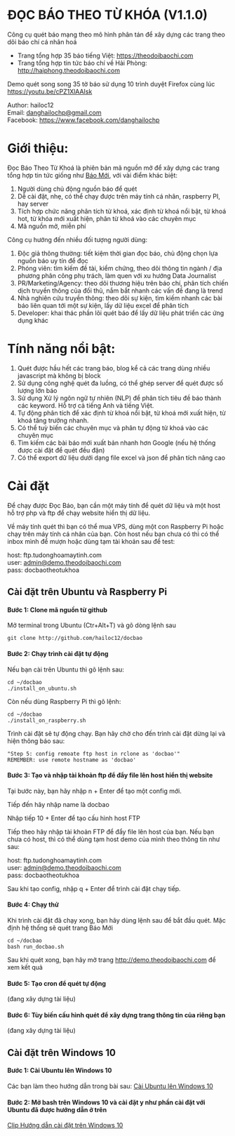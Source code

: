 # ĐỌC BÁO THEO TỪ KHÓA (V1.1.0)
Công cụ quét báo mạng theo mô hình phân tán để xây dựng các trang theo dõi báo chí cá nhân hoá 
- Trang tổng hợp 35 báo tiếng Việt: https://theodoibaochi.com
- Trang tổng hợp tin tức báo chí về Hải Phòng: http://haiphong.theodoibaochi.com

Demo quét song song 35 tờ báo sử dụng 10 trình duyệt Firefox cùng lúc
https://youtu.be/cPZ1XlAAIsk

Author: hailoc12  
Email: danghailochp@gmail.com  
Facebook: https://www.facebook.com/danghailochp

# Giới thiệu:
Đọc Báo Theo Từ Khoá là phiên bản mã nguồn mở để xây dựng các trang tổng hợp tin tức giống như [Báo Mới](http://baomoi.com), với vài điểm khác biệt:

1. Người dùng chủ động nguồn báo để quét
2. Dễ cài đặt, nhẹ, có thể chạy được trên máy tính cá nhân, raspberry PI, hay server
3. Tích hợp chức năng phân tích từ khoá, xác định từ khoá nổi bật, từ khoá hot, từ khóa mới xuất hiện, phân từ khoá vào các chuyên mục
4. Mã nguồn mở, miễn phí

Công cụ hướng đến nhiều đối tượng người dùng:  
1. Độc giả thông thường: tiết kiệm thời gian đọc báo, chủ động chọn lựa nguồn báo uy tín để đọc  
2. Phóng viên: tìm kiếm đề tài, kiểm chứng, theo dõi thông tin ngành / địa phương phân công phụ trách, làm quen với xu hướng Data Journalist  
3. PR/Marketing/Agency: theo dõi thương hiệu trên báo chí, phân tích chiến dịch truyền thông của đối thủ, nắm bắt nhanh các vấn đề đang là trend  
4. Nhà nghiên cứu truyền thông: theo dõi sự kiện, tìm kiếm nhanh các bài báo liên quan tới một sự kiện, lấy dữ liệu excel để phân tích  
5. Developer: khai thác phần lõi quét báo để lấy dữ liệu phát triển các ứng dụng khác  

# Tính năng nổi bật:

1. Quét được hầu hết các trang báo, blog kể cả các trang dùng nhiều javascript mà không bị block  
2. Sử dụng công nghệ quét đa luồng, có thể ghép server để quét được số lượng lớn báo
3. Sử dụng Xử lý ngôn ngữ tự nhiên (NLP) để phân tích tiêu đề báo thành các keyword. Hỗ trợ cả tiếng Anh và tiếng Việt.
4. Tự động phân tích để xác định từ khoá nổi bật, từ khoá mới xuất hiện, từ khoá tăng trưởng nhanh.
5. Có thể tuỳ biến các chuyên mục và phân tự động từ khoá vào các chuyên mục
6. Tìm kiếm các bài báo mới xuất bản nhanh hơn Google (nếu hệ thống được cài đặt để quét đều đặn)
7. Có thể export dữ liệu dưới dạng file excel và json để phân tích nâng cao

# Cài đặt

Để chạy được Đọc Báo, bạn cần một máy tính để quét dữ liệu và một host hỗ trợ php và ftp để chạy website hiển thị dữ liệu. 

Về máy tính quét thì bạn có thể mua VPS, dùng một con Raspberry Pi hoặc chạy trên máy tính cá nhân của bạn. Còn host nếu bạn chưa có thì có thể inbox mình để mượn hoặc dùng tạm tài khoản sau để test:

host: ftp.tudonghoamaytinh.com  
user: admin@demo.theodoibaochi.com  
pass: docbaotheotukhoa  

## Cài đặt trên Ubuntu và Raspberry Pi

#### Bước 1: Clone mã nguồn từ github
Mở terminal trong Ubuntu (Ctr+Alt+T) và gõ dòng lệnh sau
~~~~
git clone http://github.com/hailoc12/docbao
~~~~

#### Bước 2: Chạy trình cài đặt tự động
Nếu bạn cài trên Ubuntu thì gõ lệnh sau:
~~~~
cd ~/docbao
./install_on_ubuntu.sh
~~~~
Còn nếu dùng Raspberry Pi thì gõ lệnh:
~~~~
cd ~/docbao
./install_on_raspberry.sh
~~~~
Trình cài đặt sẽ tự động chạy. Bạn hãy chờ cho đến trình cài đặt dừng lại và hiện thông báo sau:

~~~~
"Step 5: config remoate ftp host in rclone as 'docbao'"
REMEMBER: use remote hostname as 'docbao'
~~~~

#### Bước 3: Tạo và nhập tài khoản ftp để đẩy file lên host hiển thị website
Tại bước này, bạn hãy nhập n + Enter để tạo một config mới. 

Tiếp đến hãy nhập name là docbao

Nhập tiếp 10 + Enter để tạo cấu hình host FTP

Tiếp theo hãy nhập tài khoản FTP để đẩy file lên host của bạn. Nếu bạn chưa có host, thì có thể dùng tạm host demo của mình theo thông tin như sau:

host: ftp.tudonghoamaytinh.com  
user: admin@demo.theodoibaochi.com  
pass: docbaotheotukhoa  

Sau khi tạo config, nhập q + Enter để trình cài đặt chạy tiếp.

#### Bước 4: Chạy thử
Khi trình cài đặt đã chạy xong, bạn hãy dùng lệnh sau để bắt đầu quét. Mặc định hệ thống sẽ quét trang Báo Mới

~~~~
cd ~/docbao
bash run_docbao.sh
~~~~

Sau khi quét xong, bạn hãy mở trang http://demo.theodoibaochi.com để xem kết quả

#### Bước 5: Tạo cron để quét tự động
(đang xây dựng tài liệu)

#### Bước 6: Tùy biến cấu hình quét để xây dựng trang thông tin của riêng bạn
(đang xây dựng tài liệu)

## Cài đặt trên Windows 10  

#### Bước 1: Cài Ubuntu lên Windows 10
Các bạn làm theo hướng dẫn trong bài sau: [Cài Ubuntu lên Windows 10](https://stackjava.com/linux/cai-dat-ubuntu-tren-windows-10-voi-windows-linux-subsystem.html)

#### Bước 2: Mở bash trên Windows 10 và cài đặt y như phần cài đặt với Ubuntu đã được hướng dẫn ở trên

[Clip Hướng dẫn cài đặt trên Windows 10](http://www.youtube.com/watch?v=dcYn8QiFYwI)
 

